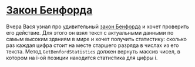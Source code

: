 ﻿# [Закон Бенфорда](https://ulearn.me/course/basicprogramming/Zakon_Benforda_66e248f0-2828-4e23-8d47-eb4e1cdb64b9)

Вчера Вася узнал про удивительный [закон Бенфорда](https://ru.wikipedia.org/wiki/%D0%97%D0%B0%D0%BA%D0%BE%D0%BD_%D0%91%D0%B5%D0%BD%D1%84%D0%BE%D1%80%D0%B4%D0%B0#%D0%9E%D0%B3%D1%80%D0%B0%D0%BD%D0%B8%D1%87%D0%B5%D0%BD%D0%B8%D1%8F) и хочет проверить его действие.
Для этого он взял текст с актуальными данными по самым высоким зданиям в мире и хочет получить статистику: сколько раз каждая цифра стоит на месте старшего разряда в числах из его текста.
Метод `GetBenfordStatistics` должен вернуть массив чисел, в котором на i-ой позиции находится статистика для цифры i.